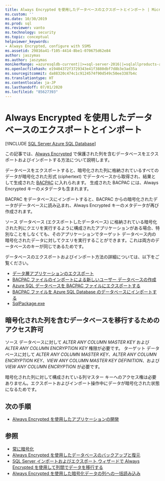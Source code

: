 ```yaml
---
title: Always Encrypted を使用したデータベースのエクスポートとインポート | Microsoft Docs
ms.custom: ''
ms.date: 10/30/2019
ms.prod: sql
ms.reviewer: vanto
ms.technology: security
ms.topic: conceptual
helpviewer_keywords:
- Always Encrypted, configure with SSMS
ms.assetid: 29816a41-f105-4414-8be1-070675d62e84
author: jaszymas
ms.author: jaszymas
monikerRange: =azuresqldb-current||>=sql-server-2016||=sqlallproducts-allversions||>=sql-server-linux-2017||=azuresqldb-mi-current
ms.openlocfilehash: e19404372f3729343e41f3880dbf7d8b3e3ad35a
ms.sourcegitcommit: da88320c474c1c9124574f90d549c50ee3387b4c
ms.translationtype: HT
ms.contentlocale: ja-JP
ms.lasthandoff: 07/01/2020
ms.locfileid: "85627393"
---
```

# <a name="export-and-import-databases-using-always-encrypted"></a>Always Encrypted を使用したデータベースのエクスポートとインポート 
[!INCLUDE [SQL Server Azure SQL Database](../../../includes/applies-to-version/sql-asdb.md)]

この記事では、[Always Encrypted](../../../relational-databases/security/encryption/always-encrypted-database-engine.md) で保護された列を含むデータベースをエクスポートおよびインポートする方法について説明します。

データベースをエクスポートすると、暗号化された列に格納されているすべてのデータが暗号化された形式 (ciphertext) でデータベースから取得され、結果として生成された [BACPAC](../../data-tier-applications/data-tier-applications.md) に入れられます。 生成された BACPAC には、Always Encrypted キーのメタデータも含まれます。

BACPAC をデータベースにインポートすると、BACPAC からの暗号化されたデータがデータベースに読み込まれ、Always Encrypted キーのメタデータが再び作成されます。 

ソース データベース (エクスポートしたデータベース) に格納されている暗号化された列にクエリを実行するように構成されたアプリケーションがある場合、特別なことをしなくても、そのアプリケーションでターゲット データベース内の暗号化されたデータに対してクエリを実行することができます。これは両方のデータベースのキーが同じであるためです。

データベースのエクスポートおよびインポート方法の詳細については、以下をご覧ください。
- [データ層アプリケーションのエクスポート](../../data-tier-applications/export-a-data-tier-application.md)
- [BACPAC ファイルのインポートによる新しいユーザー データベースの作成](../../data-tier-applications/import-a-bacpac-file-to-create-a-new-user-database.md)
- [Azure SQL データベースを BACPAC ファイルにエクスポートする](https://docs.microsoft.com/azure/sql-database/sql-database-export)
- [BACPAC ファイルを Azure SQL Database のデータベースにインポートする](https://docs.microsoft.com/azure/sql-database/sql-database-import)
- [SqlPackage.exe](../../../tools/sqlpackage.md)

## <a name="permissions-for-migrating-databases-with-encrypted-columns"></a>暗号化された列を含むデータベースを移行するためのアクセス許可

ソース データベースに対して *ALTER ANY COLUMN MASTER KEY* および *ALTER ANY COLUMN ENCRYPTION KEY* 権限が必要です。 ターゲット データベースに対して *ALTER ANY COLUMN MASTER KEY*、*ALTER ANY COLUMN ENCRYPTION KEY*、*VIEW ANY COLUMN MASTER KEY DEFINITION*、および *VIEW ANY COLUMN ENCRYPTION* が必要です。

暗号化された列に対して構成されている列マスター キーへのアクセス権は必要ありません。エクスポートおよびインポート操作中にデータが暗号化された状態になるためです。

## <a name="next-steps"></a>次の手順
- [Always Encrypted を使用したアプリケーションの開発](always-encrypted-client-development.md)

## <a name="see-also"></a>参照
- [常に暗号化](../../../relational-databases/security/encryption/always-encrypted-database-engine.md)
- [Always Encrypted を使用したデータベースのバックアップと復元](always-encrypted-migrate-using-backup-restore.md)
- [SQL Server インポートおよびエクスポート ウィザードで Always Encrypted を使用して列間でデータを移行する](always-encrypted-migrate-using-import-export-wizard.md)
- [Always Encrypted を使用した暗号化データの列への一括読み込み](migrate-sensitive-data-protected-by-always-encrypted.md)